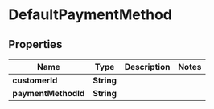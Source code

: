 

# DefaultPaymentMethod


## Properties

| Name | Type | Description | Notes |
|------------ | ------------- | ------------- | -------------|
|**customerId** | **String** |  |  |
|**paymentMethodId** | **String** |  |  |



